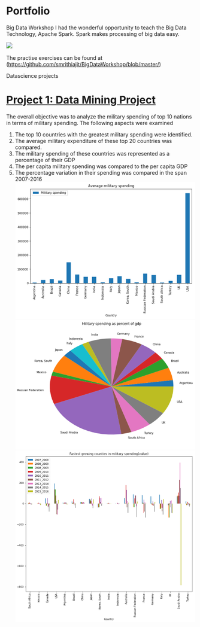 # Portfolio
Big Data Workshop
I had the wonderful opportunity to teach the Big Data Technology, Apache Spark. Spark makes processing of big data easy.

![](https://github.com/smrithiajit/BigDataWorkshop/blob/master/APACHE_SPARK_PRESENTATION_final.gif)

The practise exercises can be found at 
(https://github.com/smrithiajit/BigDataWorkshop/blob/master/)


Datascience projects

# [Project 1: Data Mining Project](https://github.com/smrithiajit/Projects/blob/master/DATS%2B6103%2BSMRITHI%2BAJIT.ipynb)

The overall objective was to analyze the military spending of top 10 nations in terms of military spending.
The following aspects were examined

1.	The top 10 countries with the greatest military spending were identified.
2.	The average military expenditure of these top 20 countries was compared.
3.	The military spending of these countries was represented as a percentage of their GDP
4.	The per capita military spending was compared to the per capita GDP
5.	The percentage variation in their spending was compared in the span 2007-2016 
![](/images/dm1.png)
![](/images/dm2.png)
![](/images/dn3.png)


